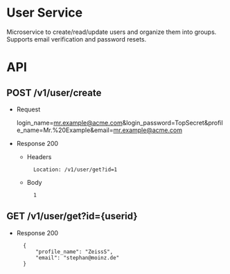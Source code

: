 User Service
============

Microservice to create/read/update users and organize them into groups. Supports email verification and password resets.


# API

## POST /v1/user/create

+ Request 

	login_name=mr.example@acme.com&login_password=TopSecret&profile_name=Mr.%20Example&email=mr.example@acme.com

+ Response 200

	+ Headers

			Location: /v1/user/get?id=1

	+ Body

			1


## GET /v1/user/get?id={userid}

+ Response 200

		{
			"profile_name": "ZeissS",
			"email": "stephan@moinz.de"
		}